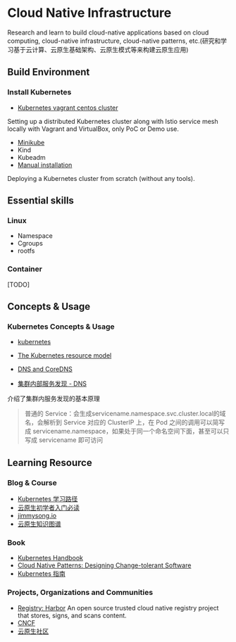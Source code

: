 # Cloud Native Infrastructure

Research and learn to build cloud-native applications based on cloud computing, cloud-native infrastructure, cloud-native patterns, etc.(研究和学习基于云计算、云原生基础架构、云原生模式等来构建云原生应用)


## Build Environment

### Install Kubernetes

- [Kubernetes vagrant centos cluster](kubernetes-vagrant-centos-cluster)

Setting up a distributed Kubernetes cluster along with Istio service mesh locally with Vagrant and VirtualBox, only PoC or Demo use.

- [Minikube](minikube-dev-env)
- Kind
- Kubeadm
- [Manual installation](manual-installation)

Deploying a Kubernetes cluster from scratch (without any tools).

## Essential skills

### Linux

- Namespace
- Cgroups
- rootfs

### Container

[TODO]

## Concepts & Usage

### Kubernetes Concepts & Usage

- [kubernetes](kubernetes/README.md)

- [The Kubernetes resource model](https://github.com/kubernetes/community/blob/master/contributors/design-proposals/scheduling/resources.md)

- [DNS and CoreDNS](https://draveness.me/dns-coredns/)
- [集群内部服务发现 - DNS](https://www.qikqiak.com/post/service-found-dns/) 

介绍了集群内服务发现的基本原理

> 普通的 Service：会生成servicename.namespace.svc.cluster.local的域名，会解析到 Service 对应的 ClusterIP 上，在 Pod 之间的调用可以简写成 servicename.namespace，如果处于同一个命名空间下面，甚至可以只写成 servicename 即可访问

## Learning Resource

### Blog & Course

- [Kubernetes 学习路径](https://www.infoq.cn/article/9DTX*1i1Z8hsxkdrPmhk)
- [云原生初学者入门必读](https://cloudnative.to/blog/must-read-for-cloud-native-beginner/)
- [jimmysong.io](https://jimmysong.io/)
- [云原生知识图谱](https://github.com/cloudnativeto/cloudnative-knowledge-map)

### Book

- [Kubernetes Handbook](https://jimmysong.io/kubernetes-handbook/)
- [Cloud Native Patterns: Designing Change-tolerant Software](https://weread.qq.com/web/reader/17832ae071f94ab7178264bkc81322c012c81e728d9d180)
- [Kubernetes 指南](https://kubernetes.feisky.xyz/)

### Projects, Organizations and Communities

- [Registry: Harbor](https://goharbor.io/) An open source trusted cloud native registry project that stores, signs, and scans content.
- [CNCF](https://www.cncf.io/)
- [云原生社区](https://cloudnative.to/)
